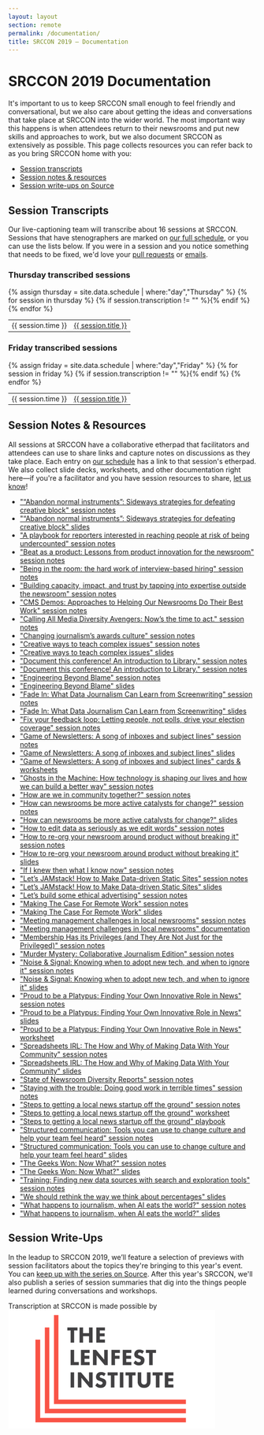 ```yaml
---
layout: layout
section: remote
permalink: /documentation/
title: SRCCON 2019 — Documentation
---
```


# SRCCON 2019 Documentation

It's important to us to keep SRCCON small enough to feel friendly and conversational, but we also care about getting the ideas and conversations that take place at SRCCON into the wider world. The most important way this happens is when attendees return to their newsrooms and put new skills and approaches to work, but we also document SRCCON as extensively as possible. This page collects resources you can refer back to as you bring SRCCON home with you:

* [Session transcripts](#session-transcripts)
* [Session notes & resources](#session-notes--resources)
* [Session write-ups on Source](#session-write-ups)

## Session Transcripts

Our live-captioning team will transcribe about 16 sessions at SRCCON. Sessions that have stenographers are marked on [our full schedule](https://schedule.srccon.org), or you can use the lists below. If you were in a session and you notice something that needs to be fixed, we'd love your [pull requests](https://github.com/opennews/srccon) or [emails](mailto:srccon@opennews.org).

<div>
    <h3>Thursday transcribed sessions</h3>
    <table>{% assign thursday = site.data.schedule | where:"day","Thursday" %}
{% for session in thursday %}
        {% if session.transcription != "" %}<tr><td>{{ session.time }}</td><td><a class="session-title" href="/transcripts/SRCCON2019-{{ session.id }}">{{ session.title }}</a></td></tr>{% endif %}
{% endfor %}
    </table>
</div>

<div>
    <h3>Friday transcribed sessions</h3>
    <table>{% assign friday = site.data.schedule | where:"day","Friday" %}
{% for session in friday %}
        {% if session.transcription != "" %}<tr><td>{{ session.time }}</td><td><a class="session-title" href="/transcripts/SRCCON2019-{{ session.id }}">{{ session.title }}</a></td></tr>{% endif %}
{% endfor %}
    </table>
</div>

## Session Notes & Resources

All sessions at SRCCON have a collaborative etherpad that facilitators and attendees can use to share links and capture notes on discussions as they take place. Each entry on [our schedule](https://schedule.srccon.org) has a link to that session's etherpad. We also collect slide decks, worksheets, and other documentation right here—if you're a facilitator and you have session resources to share, [let us know](mailto:srccon@opennews.org)!

* ["“Abandon normal instruments”: Sideways strategies for defeating creative block" session notes](https://etherpad.opennews.org/p/SRCCON2019-creative-strategies)
* ["“Abandon normal instruments”: Sideways strategies for defeating creative block" slides](https://docs.google.com/presentation/d/1urnD-lnBjX2TxGvqAuWpT_y5TKV3-vzgXd7pf7fYScc/edit#slide=id.g5d09e5e8e8_0_5)
* ["A playbook for reporters interested in reaching people at risk of being undercounted" session notes](https://etherpad.opennews.org/p/SRCCON2019-census-coverage-playbook)
* ["Beat as a product: Lessons from product innovation for the newsroom" session notes](https://etherpad.opennews.org/p/SRCCON2019-beat-as-product)
* ["Being in the room: the hard work of interview-based hiring" session notes](https://etherpad.opennews.org/p/SRCCON2019-interview-based-hiring)
* ["Building capacity, impact, and trust by tapping into expertise outside the newsroom" session notes](https://etherpad.opennews.org/p/SRCCON2019-expertise-outside-newsroom)
* ["CMS Demos: Approaches to Helping Our Newsrooms Do Their Best Work" session notes](https://etherpad.opennews.org/p/SRCCON2019-cms-demos)
* ["Calling All Media Diversity Avengers: Now’s the time to act." session notes](https://etherpad.opennews.org/p/SRCCON2019-media-diversity-allies)
* ["Changing journalism’s awards culture" session notes](https://etherpad.opennews.org/p/SRCCON2019-changing-awards-culture)
* ["Creative ways to teach complex issues" session notes](https://etherpad.opennews.org/p/SRCCON2019-creative-teaching)
* ["Creative ways to teach complex issues" slides](https://docs.google.com/presentation/d/1qujD1cpVAkaPOq0YPqrIKxHJcbkQo97385xNPTve_98/edit#slide=id.p1)
* ["Document this conference! An introduction to Library." session notes](https://etherpad.opennews.org/p/SRCCON2019-document-library)
* ["Document this conference! An introduction to Library." session notes]()
* ["Engineering Beyond Blame" session notes](https://etherpad.opennews.org/p/SRCCON2019-engineering-beyond-blame)
* ["Engineering Beyond Blame" slides](https://docs.google.com/presentation/d/1P9b8K2OOmD_A-eG5Cy8FfLQ8UNhe5_KfeRgsAgcNfMs/edit#slide=id.g5dbc31ce86_0_0)
* ["Fade In: What Data Journalism Can Learn from Screenwriting" session notes](https://etherpad.opennews.org/p/SRCCON2019-learning-from-screenwriting)
* ["Fade In: What Data Journalism Can Learn from Screenwriting" slides](https://docs.google.com/presentation/d/1yaQiVIek6JZ6LO8n11aNS0XIp2pJ6baRux3sFlY0ldo/edit)
* ["Fix your feedback loop: Letting people, not polls, drive your election coverage" session notes](https://etherpad.opennews.org/p/SRCCON2019-people-polls-elections)
* ["Game of Newsletters: A song of inboxes and subject lines" session notes](https://etherpad.opennews.org/p/SRCCON2019-newsletter-strategy)
* ["Game of Newsletters: A song of inboxes and subject lines" slides](https://docs.google.com/presentation/d/1f5YugZzEf3BBbNuPqqh90ZX8l2pXzI0PSkvwGJYwkIc/edit#slide=id.p)
* ["Game of Newsletters: A song of inboxes and subject lines" cards & worksheets](https://docs.google.com/document/d/1KY4pz9p9FaSinF_Fzt7CeZngS4iasKb7-PccRqa0jJs/edit)
* ["Ghosts in the Machine: How technology is shaping our lives and how we can build a better way" session notes](https://etherpad.opennews.org/p/SRCCON2019-ghosts-in-the-machine)
* ["How are we in community together?" session notes](https://etherpad.opennews.org/p/SRCCON2019-how-are-we-in-community)
* ["How can newsrooms be more active catalysts for change?" session notes](https://etherpad.opennews.org/p/SRCCON2019-catalysts-for-change)
* ["How can newsrooms be more active catalysts for change?" slides](https://docs.google.com/presentation/d/12P2I-tqoddAz-0XgixpkApAuMykrX0YzARo-EuJw5PI/edit)
* ["How to edit data as seriously as we edit words" session notes](https://etherpad.opennews.org/p/SRCCON2019-editing-data)
* ["How to re-org your newsroom around product without breaking it" session notes](https://etherpad.opennews.org/p/SRCCON2019-newsroom-reorg-product)
* ["How to re-org your newsroom around product without breaking it" slides](https://docs.google.com/presentation/d/1-Oh-6QKDemj7zZwG0H5C3F_kPfnFuAJGNehUCrZqOpg/edit)
* ["If I knew then what I know now" session notes](https://etherpad.opennews.org/p/SRCCON2019-if-i-knew-then)
* ["Let’s JAMstack! How to Make Data-driven Static Sites" session notes](https://etherpad.opennews.org/p/SRCCON2019-data-driven-static-sites)
* ["Let’s JAMstack! How to Make Data-driven Static Sites" slides](https://jamtalk.netlify.com/)
* ["Let’s build some ethical advertising" session notes](https://etherpad.opennews.org/p/SRCCON2019-ethical-advertising)
* ["Making The Case For Remote Work" session notes](https://etherpad.opennews.org/p/SRCCON2019-case-for-remote-work)
* ["Making The Case For Remote Work" slides](https://docs.google.com/presentation/d/1ZtvYjubuHt4vVt8ocLfEMcq1EbK6KADkIZe5aNVubP4/edit#slide=id.p)
* ["Meeting management challenges in local newsrooms" session notes](https://etherpad.opennews.org/p/SRCCON2019-local-newsroom-management)
* ["Meeting management challenges in local newsrooms" documentation](https://drive.google.com/drive/folders/1a883gDNLZs2ASjeNE78GslzWRGRoqJr_)
* ["Membership Has its Privileges (and They Are Not Just for the Privileged)" session notes](https://etherpad.opennews.org/p/SRCCON2019-membership-privileges)
* ["Murder Mystery: Collaborative Journalism Edition" session notes](https://etherpad.opennews.org/p/SRCCON2019-murder-mystery-collaborative-journalism)
* ["Noise & Signal: Knowing when to adopt new tech, and when to ignore it" session notes](https://etherpad.opennews.org/p/SRCCON2019-adopting-new-tech)
* ["Noise & Signal: Knowing when to adopt new tech, and when to ignore it" slides](https://docs.google.com/presentation/d/1_np-Qy6gjfJ-Y8no3pncR1VdXFG2uSuUBa74MKXgKug/edit#slide=id.p)
* ["Proud to be a Platypus: Finding Your Own Innovative Role in News" session notes](https://etherpad.opennews.org/p/SRCCON2019-proud-platypus)
* ["Proud to be a Platypus: Finding Your Own Innovative Role in News" slides](https://docs.google.com/presentation/d/1XZxPxSnW1vG00EIQYaUwtNGssbfZOZozqt-o-U9oIBA/edit)
* ["Proud to be a Platypus: Finding Your Own Innovative Role in News" worksheet](https://docs.google.com/document/d/1IWMeKEPx5JftNLZdVS06q-spp7sCLEPV7I0RE0w8D1c/edit)
* ["Spreadsheets IRL: The How and Why of Making Data With Your Community" session notes](https://etherpad.opennews.org/p/SRCCON2019-making-data-with-community)
* ["Spreadsheets IRL: The How and Why of Making Data With Your Community" slides](https://docs.google.com/presentation/d/1ZEGG-lmCy7VWYK6LGogZLa7bmbQzzqCB-GFLWIPEDqo/edit)
* ["State of Newsroom Diversity Reports" session notes](https://etherpad.opennews.org/p/SRCCON2019-newsroom-diversity-reports)
* ["Staying with the trouble: Doing good work in terrible times" session notes](https://etherpad.opennews.org/p/SRCCON2019-good-work-troubling-times)
* ["Steps to getting a local news startup off the ground" session notes](https://etherpad.opennews.org/p/SRCCON2019-local-news-startups)
* ["Steps to getting a local news startup off the ground" worksheet](https://docs.google.com/document/d/1h2bfiChVPUoF_4zoE669y7Oeb8KzuAf-3KIwqlCsGi0/edit#heading=h.dox4zdl28dq6)
* ["Steps to getting a local news startup off the ground" playbook](https://shorensteincenter.org/playbook-for-local-nonprofit-news-outlets/)
* ["Structured communication: Tools you can use to change culture and help your team feel heard" session notes](https://etherpad.opennews.org/p/SRCCON2019-structured-communication)
* ["Structured communication: Tools you can use to change culture and help your team feel heard" slides](https://docs.google.com/presentation/d/1hsTATpIiD6T_JGbJIGgBh_P44CAF17humnasvDUlcvk/edit?ts=5d271404#slide=id.g5a63c046d2_0_174)
* ["The Geeks Won: Now What?" session notes](https://etherpad.opennews.org/p/SRCCON2019-geeks-won-now-what)
* ["The Geeks Won: Now What?" slides](https://docs.google.com/presentation/d/17T372cPhimiNyhmmxBZs6wawV7G6m3USo6_UjvD3ZPg/edit#slide=id.p)
* ["Training: Finding new data sources with search and exploration tools" session notes](https://etherpad.opennews.org/p/SRCCON2019-training-data-sources)
* ["We should rethink the way we think about percentages" slides](https://docs.google.com/presentation/d/1AIn7DeNzUSB96HK9iy6Kw2fl2w5uS28Qs1Uow7WNVOc/edit)
* ["What happens to journalism, when AI eats the world?" session notes](https://etherpad.opennews.org/p/SRCCON2019-ai-eats-the-world)
* ["What happens to journalism, when AI eats the world?" slides](https://docs.google.com/presentation/d/1EM21pf0A3DzP72NNU9zK6ejqhxafww4Px4jNCpItVJ4/edit)

## Session Write-Ups

In the leadup to SRCCON 2019, we’ll feature a selection of previews with session facilitators about the topics they're bringing to this year's event. You can [keep up with the series on Source](https://source.opennews.org). After this year's SRCCON, we'll also publish a series of session summaries that dig into the things people learned during conversations and workshops.

<p class="sponsor-tag">Transcription at SRCCON is made possible by <a href="https://www.lenfestinstitute.org/"><img src="/media/img/partners/lenfest.png" class="" alt="The Lenfest Institute"></a></p>

<!-- NOTE: We should add an attendee writeups section here too -->